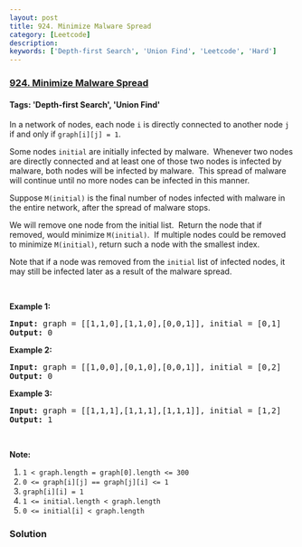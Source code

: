 ```yaml
---
layout: post
title: 924. Minimize Malware Spread
category: [Leetcode]
description: 
keywords: ['Depth-first Search', 'Union Find', 'Leetcode', 'Hard']
---
```

### [924. Minimize Malware Spread](https://leetcode.com/problems/minimize-malware-spread)

#### Tags: 'Depth-first Search', 'Union Find'

<div class="content__u3I1 question-content__JfgR"><div><p>In a network of nodes, each node <code>i</code> is directly connected to another node <code>j</code> if and only if <code>graph[i][j] = 1</code>.</p>
<p>Some nodes <code>initial</code> are initially infected by malware.  Whenever two nodes are directly connected and at least one of those two nodes is infected by malware, both nodes will be infected by malware.  This spread of malware will continue until no more nodes can be infected in this manner.</p>
<p>Suppose <code>M(initial)</code> is the final number of nodes infected with malware in the entire network, after the spread of malware stops.</p>
<p>We will remove one node from the initial list.  Return the node that if removed, would minimize <code>M(initial)</code>.  If multiple nodes could be removed to minimize <code>M(initial)</code>, return such a node with the smallest index.</p>
<p>Note that if a node was removed from the <code>initial</code> list of infected nodes, it may still be infected later as a result of the malware spread.</p>
<p> </p>
<ol>
</ol>
<p><strong>Example 1:</strong></p>
<pre><strong>Input: </strong>graph = [[1,1,0],[1,1,0],[0,0,1]], initial = [0,1]
<strong>Output: </strong>0
</pre>
<p><strong>Example 2:</strong></p>
<pre><strong>Input: </strong>graph = [[1,0,0],[0,1,0],[0,0,1]], initial = [0,2]
<strong>Output: </strong>0
</pre>
<p><strong>Example 3:</strong></p>
<pre><strong>Input: </strong>graph = [[1,1,1],[1,1,1],[1,1,1]], initial = [1,2]
<strong>Output: </strong>1
</pre>
<p> </p>
<p><strong>Note:</strong></p>
<ol>
<li><code>1 &lt; graph.length = graph[0].length &lt;= 300</code></li>
<li><code>0 &lt;= graph[i][j] == graph[j][i] &lt;= 1</code></li>
<li><code>graph[i][i] = 1</code></li>
<li><code>1 &lt;= initial.length &lt; graph.length</code></li>
<li><code>0 &lt;= initial[i] &lt; graph.length</code></li>
</ol>
</div></div>

### Solution
